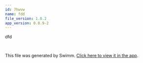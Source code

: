 ```yaml
---
id: 7hwvw
name: fdd
file_version: 1.0.2
app_version: 0.8.9-2
---
```


dfd

<br/>

This file was generated by Swimm. [Click here to view it in the app](https://swimm-web-app.web.app/repos/Z2l0aHViJTNBJTNBdGVzdGFwMTklM0ElM0Fyb3RlbWJhcjM=/docs/7hwvw).